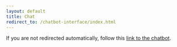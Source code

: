 ```yaml
---
layout: default
title: Chat
redirect_to: /chatbot-interface/index.html
---
```


If you are not redirected automatically, follow this [link to the chatbot](./chatbot/index.html).
